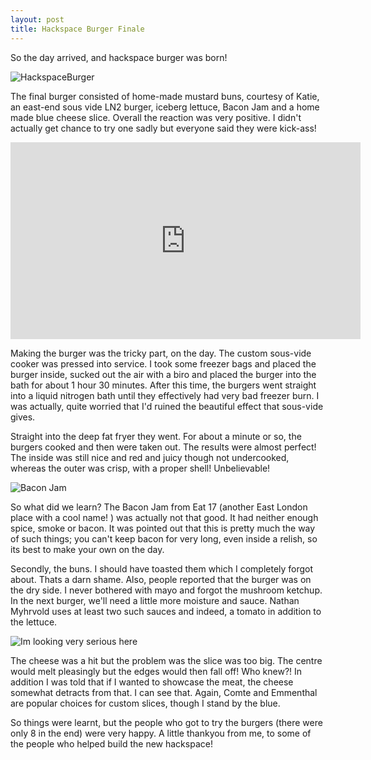 ```yaml
---
layout: post
title: Hackspace Burger Finale
---
```


So the day arrived, and hackspace burger was born!

![HackspaceBurger](https://pbs.twimg.com/media/BKEgkubCQAEJ6BX.jpg:medium)

The final burger consisted of home-made mustard buns, courtesy of Katie, an east-end sous vide LN2 burger, iceberg lettuce, Bacon Jam and a home made blue cheese slice. Overall the reaction was very positive. I didn't actually get chance to try one sadly but everyone said they were kick-ass!

<iframe width="560" height="315" src="http://www.youtube.com/embed/ts_pFcX34c0" frameborder="0" allowfullscreen></iframe>

Making the burger was the tricky part, on the day. The custom sous-vide cooker was pressed into service. I took some freezer bags and placed the burger inside, sucked out the air with a biro and placed the burger into the bath for about 1 hour 30 minutes. After this time, the burgers went straight into a liquid nitrogen bath until they effectively had very bad freezer burn. I was actually, quite worried that I'd ruined the beautiful effect that sous-vide gives.

Straight into the deep fat fryer they went. For about a minute or so, the burgers cooked and then were taken out. The results were almost perfect! The inside was still nice and red and juicy though not undercooked, whereas the outer was crisp, with a proper shell! Unbelievable!

![Bacon Jam](http://www.bacon-jam.co.uk/images/large_jar.png)

So what did we learn? The Bacon Jam from Eat 17 (another East London place with a cool name! ) was actually not that good. It had neither enough spice, smoke or bacon. It was pointed out that this is pretty much the way of such things; you can't keep bacon for very long, even inside a relish, so its best to make your own on the day. 

Secondly, the buns. I should have toasted them which I completely forgot about. Thats a darn shame. Also, people reported that the burger was on the dry side. I never bothered with mayo and forgot the mushroom ketchup. In the next burger, we'll need a little more moisture and sauce. Nathan Myhrvold uses at least two such sauces and indeed, a tomato in addition to the lettuce.

![Im looking very serious here](http://farm8.staticflickr.com/7310/8733607940_2ecba93594.jpg)

The cheese was a hit but the problem was the slice was too big. The centre would melt pleasingly but the edges would then fall off! Who knew?! In addition I was told that if I wanted to showcase the meat, the cheese somewhat detracts from that. I can see that. Again, Comte and Emmenthal are popular choices for custom slices, though I stand by the blue.

So things were learnt, but the people who got to try the burgers (there were only 8 in the end) were very happy. A little thankyou from me, to some of the people who helped build the new hackspace! 


